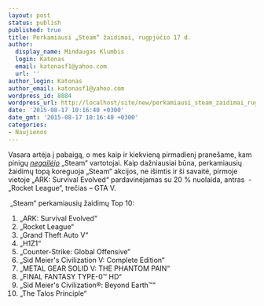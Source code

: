 ```yaml
---
layout: post
status: publish
published: true
title: Perkamiausi „Steam“ žaidimai, rugpjūčio 17 d.
author:
  display_name: Mindaugas Klumbis
  login: Katonas
  email: katonasf1@yahoo.com
  url: ''
author_login: Katonas
author_email: katonasf1@yahoo.com
wordpress_id: 8884
wordpress_url: http://localhost/site/new/perkamiausi_steam_zaidimai_rugpjucio_17_d/
date: '2015-08-17 10:16:40 +0300'
date_gmt: '2015-08-17 10:16:40 +0300'
categories:
- Naujienos
---
```

<p>
	Vasara artėja į pabaigą, o mes kaip ir kiekvieną pirmadienį prane&scaron;ame, kam pinigų <em><a href="http://store.steampowered.com/search/?filter=topsellers">negailėjo</a></em> &bdquo;Steam&ldquo; vartotojai. Kaip dažniausiai būna, perkamiausių žaidimų topą koreguoja &bdquo;Steam&ldquo; akcijos, ne i&scaron;imtis ir &scaron;i savaitė, pirmoje vietoje &bdquo;ARK: Survival Evolved&ldquo; pardavinėjamas su 20 % nuolaida, antras &nbsp;- &bdquo;Rocket League&ldquo;, trečias &ndash; GTA V.</p>
<p>
	&nbsp;&bdquo;Steam&ldquo; perkamiausių žaidimų Top 10:</p>
<ol>
<li>
		&bdquo;ARK: Survival Evolved&ldquo;</li>
<li>
		&bdquo;Rocket League&ldquo;</li>
<li>
		&bdquo;Grand Theft Auto V&ldquo;</li>
<li>
		&bdquo;H1Z1&ldquo;</li>
<li>
		&bdquo;Counter-Strike: Global Offensive&ldquo;</li>
<li>
		&bdquo;Sid Meier&#39;s Civilization V: Complete Edition&ldquo;</li>
<li>
		&bdquo;METAL GEAR SOLID V: THE PHANTOM PAIN&ldquo;</li>
<li>
		&bdquo;FINAL FANTASY TYPE-0&trade; HD&ldquo;</li>
<li>
		&bdquo;Sid Meier&#39;s Civilization&reg;: Beyond Earth&trade;&ldquo;</li>
<li>
		&bdquo;The Talos Principle&ldquo;</li>
</ol>

